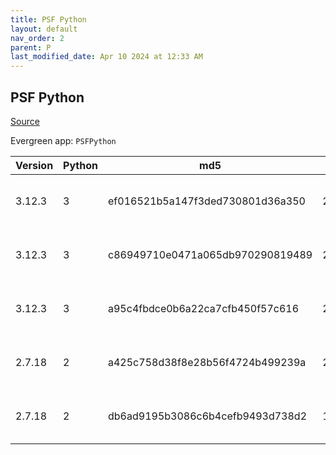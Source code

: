 ```yaml
---
title: PSF Python
layout: default
nav_order: 2
parent: P
last_modified_date: Apr 10 2024 at 12:33 AM
---
```


## PSF Python

[Source](https://www.python.org/)

Evergreen app: `PSFPython`

| Version | Python | md5                              | Size     | Date                | Type | Architecture | URI                                                                                                                                  |
| ------- | ------ | -------------------------------- | -------- | ------------------- | ---- | ------------ | ------------------------------------------------------------------------------------------------------------------------------------ |
| 3.12.3  | 3      | ef016521b5a147f3ded730801d36a350 | 25940336 | 04/09/2024 15:21:48 | exe  | ARM64        | [https://www.python.org/ftp/python/3.12.3/python-3.12.3-arm64.exe](https://www.python.org/ftp/python/3.12.3/python-3.12.3-arm64.exe) |
| 3.12.3  | 3      | c86949710e0471a065db970290819489 | 26712328 | 04/09/2024 15:21:48 | exe  | x64          | [https://www.python.org/ftp/python/3.12.3/python-3.12.3-amd64.exe](https://www.python.org/ftp/python/3.12.3/python-3.12.3-amd64.exe) |
| 3.12.3  | 3      | a95c4fbdce0b6a22ca7cfb450f57c616 | 25408176 | 04/09/2024 15:21:48 | exe  | x86          | [https://www.python.org/ftp/python/3.12.3/python-3.12.3.exe](https://www.python.org/ftp/python/3.12.3/python-3.12.3.exe)             |
| 2.7.18  | 2      | a425c758d38f8e28b56f4724b499239a | 20598784 | 04/20/2020 14:18:29 | msi  | x64          | [https://www.python.org/ftp/python/2.7.18/python-2.7.18.amd64.msi](https://www.python.org/ftp/python/2.7.18/python-2.7.18.amd64.msi) |
| 2.7.18  | 2      | db6ad9195b3086c6b4cefb9493d738d2 | 19632128 | 04/20/2020 14:18:29 | msi  | x86          | [https://www.python.org/ftp/python/2.7.18/python-2.7.18.msi](https://www.python.org/ftp/python/2.7.18/python-2.7.18.msi)             |
